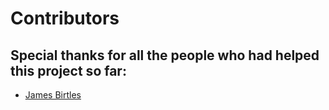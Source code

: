 
# Contributors

## Special thanks for all the people who had helped this project so far:

* [James Birtles](https://github.com/UnwrittenFun)